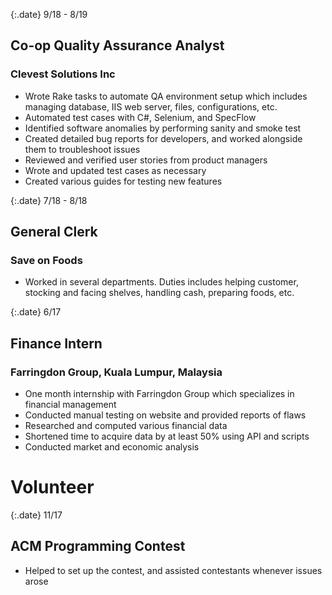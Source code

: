{:.date}
9/18 - 8/19

## Co-op Quality Assurance Analyst
### Clevest Solutions Inc
* Wrote Rake tasks to automate QA environment setup which includes managing database, IIS web server, files, configurations, etc.
* Automated test cases with C#, Selenium, and SpecFlow
* Identified software anomalies by performing sanity and smoke test
* Created detailed bug reports for developers, and worked alongside them to troubleshoot issues
* Reviewed and verified user stories from product managers
* Wrote and updated test cases as necessary
* Created various guides for testing new features

{:.date}
7/18 - 8/18

## General Clerk
### Save on Foods
* Worked in several departments. Duties includes helping customer, stocking and facing shelves, handling cash, preparing foods, etc.

{:.date}
6/17

## Finance Intern
### Farringdon Group, Kuala Lumpur, Malaysia    
* One month internship with Farringdon Group which specializes in financial management
* Conducted manual testing on website and provided reports of flaws
* Researched and computed various financial data
* Shortened time to acquire data by at least 50% using API and scripts
* Conducted market and economic analysis


# Volunteer  

{:.date}
11/17
  
## ACM Programming Contest
* Helped to set up the contest, and assisted contestants whenever issues arose